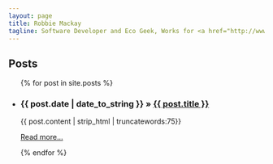 ```yaml
---
layout: page
title: Robbie Mackay
tagline: Software Developer and Eco Geek, Works for <a href="http://www.ushahidi.com">Ushahidi</a>.
---
```




## Posts

<ul class="posts">
  {% for post in site.posts %}
    <li>
      <h3><span>{{ post.date | date_to_string }}</span> &raquo; <a href="{{ BASE_PATH }}{{ post.url }}">{{ post.title }}</a></h3>
      {{ post.content | strip_html | truncatewords:75}}
      <p><a href="{{ post.url }}">Read more...</a></p>
    </li>
  {% endfor %}
</ul>

